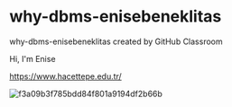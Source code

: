 # why-dbms-enisebeneklitas
why-dbms-enisebeneklitas created by GitHub Classroom

Hi, I'm Enise

https://www.hacettepe.edu.tr/


![f3a09b3f785bdd84f801a9194df2b66b](https://user-images.githubusercontent.com/92017562/136166372-5ef6ac15-44cc-484d-8e53-87b0ead658a2.png)

